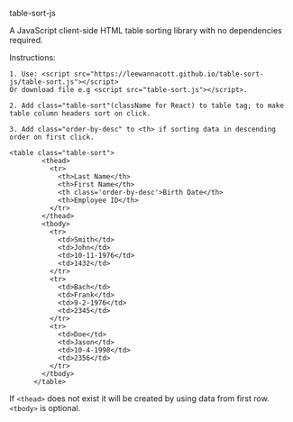 table-sort-js

A JavaScript client-side HTML table sorting library with no dependencies required. 

Instructions:
```
1. Use: <script src="https://leewannacott.github.io/table-sort-js/table-sort.js"></script>
Or download file e.g <script src="table-sort.js"></script>.

2. Add class="table-sort"(className for React) to table tag; to make table column headers sort on click.

3. Add class="order-by-desc" to <th> if sorting data in descending order on first click.
```
   
```
<table class="table-sort">
        <thead>
          <tr>
            <th>Last Name</th>
            <th>First Name</th>
            <th class='order-by-desc'>Birth Date</th>
            <th>Employee ID</th>
          </tr>
        </thead>
        <tbody>
          <tr>
            <td>Smith</td>
            <td>John</td>
            <td>10-11-1976</td>
            <td>1432</td>
          </tr>
          <tr>
            <td>Bach</td>
            <td>Frank</td>
            <td>9-2-1976</td>
            <td>2345</td>
          </tr>
          <tr>
            <td>Doe</td>
            <td>Jason</td>
            <td>10-4-1998</td>
            <td>2356</td>
          </tr>
        </tbody>
      </table>
```

If `<thead>` does not exist it will be created by using data from first row. `<tbody>` is optional.

